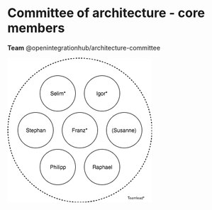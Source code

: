 # Committee of architecture - core members
**Team** @openintegrationhub/architecture-committee

![Commitee of Architecture](CoA.png)

